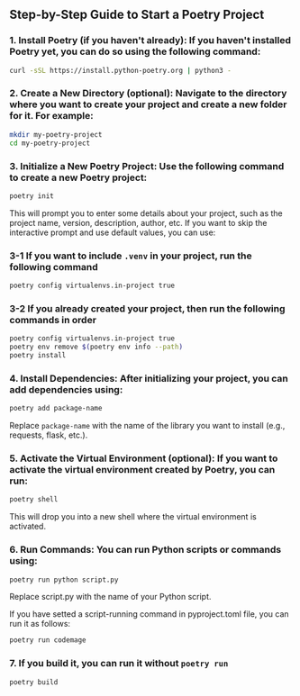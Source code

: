 ## Step-by-Step Guide to Start a Poetry Project

### 1. Install Poetry (if you haven't already): If you haven't installed Poetry yet, you can do so using the following command:

```bash
curl -sSL https://install.python-poetry.org | python3 -
```

### 2. Create a New Directory (optional): Navigate to the directory where you want to create your project and create a new folder for it. For example:

```bash
mkdir my-poetry-project
cd my-poetry-project
```
### 3. Initialize a New Poetry Project: Use the following command to create a new Poetry project:

```bash
poetry init
```
This will prompt you to enter some details about your project, such as the project name, version, description, author, etc. If you want to skip the interactive prompt and use default values, you can use:

### 3-1 If you want to include `.venv` in your project, run the following command

```bash
poetry config virtualenvs.in-project true
```

### 3-2 If you already created your project, then run the following commands in order
```bash
poetry config virtualenvs.in-project true
poetry env remove $(poetry env info --path)
poetry install
```


### 4. Install Dependencies: After initializing your project, you can add dependencies using:

```bash
poetry add package-name
```
Replace `package-name` with the name of the library you want to install (e.g., requests, flask, etc.).

### 5. Activate the Virtual Environment (optional): If you want to activate the virtual environment created by Poetry, you can run:

```bash
poetry shell
```
This will drop you into a new shell where the virtual environment is activated.

### 6. Run Commands: You can run Python scripts or commands using:

```bash
poetry run python script.py
```
Replace script.py with the name of your Python script.

If you have setted a script-running command in pyproject.toml file, you can run it as follows:
```bash
poetry run codemage
```

### 7. If you build it, you can run it without `poetry run`
```bash
poetry build
```